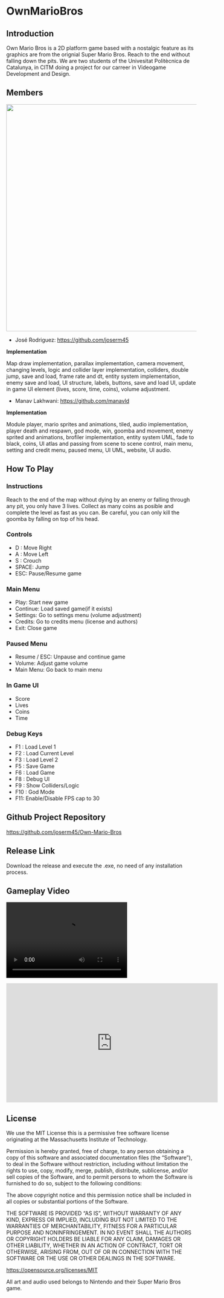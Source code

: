 # OwnMarioBros

## Introduction

Own Mario Bros is a 2D platform game based with a nostalgic feature as its graphics are from the orignial Super Mario Bros. Reach to the end without falling down the pits. We are two students of the Univesitat Politècnica de Catalunya, in CITM doing a project for our carreer in Videogame Development and Design.

## Members

<img src="" width="600">

* José Rodriguez: https://github.com/joserm45

<b>Implementation</b>


Map draw implementation, parallax implementation, camera movement, changing levels, logic and collider layer implementation, colliders, double jump, save and load, frame rate and dt, entity system implementation, enemy save and load, UI structure, labels, buttons, save and load UI, update in game UI element (lives, score, time, coins), volume adjustment.

* Manav Lakhwani: https://github.com/manavld

<b>Implementation</b>

Module player, mario sprites and animations, tiled, audio implementation, player death and respawn, god mode, win, goomba and movement, enemy sprited and animations, brofiler implementation, entity system UML, fade to black, coins, UI atlas and passing from scene to scene control, main menu, setting and credit menu, paused menu, UI UML, website, UI audio. 

## How To Play

### Instructions

Reach to the end of the map without dying by an enemy or falling through any pit, you only have 3 lives. Collect as many coins as posible and complete the level as fast as you can. Be careful, you can only kill the goomba by falling on top of his head.

### Controls

* D : Move Right
* A : Move Left
* S : Crouch
* SPACE: Jump
* ESC: Pause/Resume game

### Main Menu

* Play: Start new game
* Continue: Load saved game(if it exists)
* Settings: Go to settings menu (volume adjustment)
* Credits: Go to credits menu (license and authors)
* Exit: Close game


### Paused Menu

* Resume / ESC: Unpause and continue game
* Volume: Adjust game volume
* Main Menu: Go back to main menu

### In Game UI

* Score
* Lives
* Coins
* Time

### Debug Keys

* F1 : Load Level 1
* F2 : Load Current Level
* F3 : Load Level 2
* F5 : Save Game
* F6 : Load Game
* F8 : Debug UI
* F9 : Show Colliders/Logic
* F10 : God Mode
* F11: Enable/Disable FPS cap to 30

## Github Project Repository

https://github.com/joserm45/Own-Mario-Bros

## Release Link

Download the release and execute the .exe, no need of any installation process.



## Gameplay Video

<video src="" width="320" height="200" controls preload></video>


<iframe width="560" height="315" src="https://www.youtube.com/embed/" frameborder="0" allowfullscreen></iframe>

## License

We use the MIT License this is a permissive free software license originating at the Massachusetts Institute of Technology.

Permission is hereby granted, free of charge, to any person obtaining a copy of this software and associated documentation files (the “Software”), to deal in the Software without restriction, including without limitation the rights to use, copy, modify, merge, publish, distribute, sublicense, and/or sell copies of the Software, and to permit persons to whom the Software is furnished to do so, subject to the following conditions:

The above copyright notice and this permission notice shall be included in all copies or substantial portions of the Software.

THE SOFTWARE IS PROVIDED “AS IS”, WITHOUT WARRANTY OF ANY KIND, EXPRESS OR IMPLIED, INCLUDING BUT NOT LIMITED TO THE WARRANTIES OF MERCHANTABILITY, FITNESS FOR A PARTICULAR PURPOSE AND NONINFRINGEMENT. IN NO EVENT SHALL THE AUTHORS OR COPYRIGHT HOLDERS BE LIABLE FOR ANY CLAIM, DAMAGES OR OTHER LIABILITY, WHETHER IN AN ACTION OF CONTRACT, TORT OR OTHERWISE, ARISING FROM, OUT OF OR IN CONNECTION WITH THE SOFTWARE OR THE USE OR OTHER DEALINGS IN THE SOFTWARE.

https://opensource.org/licenses/MIT

All art and audio used belongs to Nintendo and their Super Mario Bros game.


